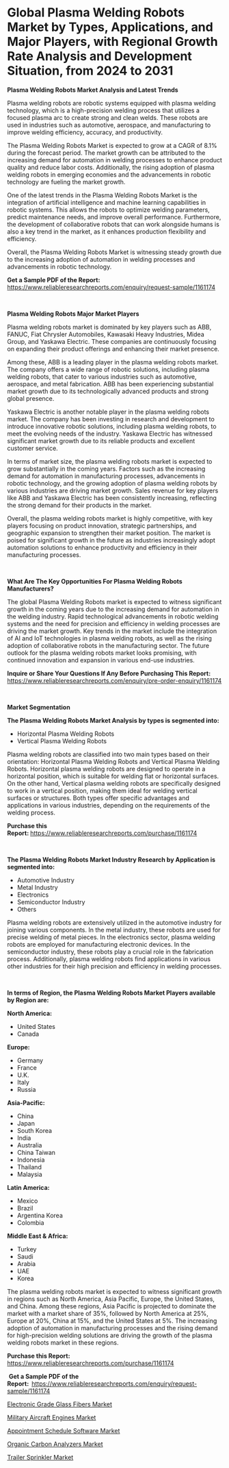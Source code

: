 <p><h1>Global Plasma Welding Robots Market by Types, Applications, and Major Players, with Regional Growth Rate Analysis and Development Situation, from 2024 to 2031</h1></p><p><strong>Plasma Welding Robots Market Analysis and Latest Trends</strong></p>
<p><p>Plasma welding robots are robotic systems equipped with plasma welding technology, which is a high-precision welding process that utilizes a focused plasma arc to create strong and clean welds. These robots are used in industries such as automotive, aerospace, and manufacturing to improve welding efficiency, accuracy, and productivity.</p><p>The Plasma Welding Robots Market is expected to grow at a CAGR of 8.1% during the forecast period. The market growth can be attributed to the increasing demand for automation in welding processes to enhance product quality and reduce labor costs. Additionally, the rising adoption of plasma welding robots in emerging economies and the advancements in robotic technology are fueling the market growth.</p><p>One of the latest trends in the Plasma Welding Robots Market is the integration of artificial intelligence and machine learning capabilities in robotic systems. This allows the robots to optimize welding parameters, predict maintenance needs, and improve overall performance. Furthermore, the development of collaborative robots that can work alongside humans is also a key trend in the market, as it enhances production flexibility and efficiency.</p><p>Overall, the Plasma Welding Robots Market is witnessing steady growth due to the increasing adoption of automation in welding processes and advancements in robotic technology.</p></p>
<p><strong>Get a Sample PDF of the Report:&nbsp;</strong> <a href="https://www.reliableresearchreports.com/enquiry/request-sample/1161174">https://www.reliableresearchreports.com/enquiry/request-sample/1161174</a></p>
<p>&nbsp;</p>
<p><strong>Plasma Welding Robots Major Market Players</strong></p>
<p><p>Plasma welding robots market is dominated by key players such as ABB, FANUC, Fiat Chrysler Automobiles, Kawasaki Heavy Industries, Midea Group, and Yaskawa Electric. These companies are continuously focusing on expanding their product offerings and enhancing their market presence.</p><p>Among these, ABB is a leading player in the plasma welding robots market. The company offers a wide range of robotic solutions, including plasma welding robots, that cater to various industries such as automotive, aerospace, and metal fabrication. ABB has been experiencing substantial market growth due to its technologically advanced products and strong global presence.</p><p>Yaskawa Electric is another notable player in the plasma welding robots market. The company has been investing in research and development to introduce innovative robotic solutions, including plasma welding robots, to meet the evolving needs of the industry. Yaskawa Electric has witnessed significant market growth due to its reliable products and excellent customer service.</p><p>In terms of market size, the plasma welding robots market is expected to grow substantially in the coming years. Factors such as the increasing demand for automation in manufacturing processes, advancements in robotic technology, and the growing adoption of plasma welding robots by various industries are driving market growth. Sales revenue for key players like ABB and Yaskawa Electric has been consistently increasing, reflecting the strong demand for their products in the market.</p><p>Overall, the plasma welding robots market is highly competitive, with key players focusing on product innovation, strategic partnerships, and geographic expansion to strengthen their market position. The market is poised for significant growth in the future as industries increasingly adopt automation solutions to enhance productivity and efficiency in their manufacturing processes.</p></p>
<p>&nbsp;</p>
<p><strong>What Are The Key Opportunities For Plasma Welding Robots Manufacturers?</strong></p>
<p><p>The global Plasma Welding Robots market is expected to witness significant growth in the coming years due to the increasing demand for automation in the welding industry. Rapid technological advancements in robotic welding systems and the need for precision and efficiency in welding processes are driving the market growth. Key trends in the market include the integration of AI and IoT technologies in plasma welding robots, as well as the rising adoption of collaborative robots in the manufacturing sector. The future outlook for the plasma welding robots market looks promising, with continued innovation and expansion in various end-use industries.</p></p>
<p><strong>Inquire or Share Your Questions If Any Before Purchasing This Report:</strong> <a href="https://www.reliableresearchreports.com/enquiry/pre-order-enquiry/1161174">https://www.reliableresearchreports.com/enquiry/pre-order-enquiry/1161174</a></p>
<p>&nbsp;</p>
<p><strong>Market Segmentation</strong></p>
<p><strong>The Plasma Welding Robots Market Analysis by types is segmented into:</strong></p>
<p><ul><li>Horizontal Plasma Welding Robots</li><li>Vertical Plasma Welding Robots</li></ul></p>
<p><p>Plasma welding robots are classified into two main types based on their orientation: Horizontal Plasma Welding Robots and Vertical Plasma Welding Robots. Horizontal plasma welding robots are designed to operate in a horizontal position, which is suitable for welding flat or horizontal surfaces. On the other hand, Vertical plasma welding robots are specifically designed to work in a vertical position, making them ideal for welding vertical surfaces or structures. Both types offer specific advantages and applications in various industries, depending on the requirements of the welding process.</p></p>
<p><strong>Purchase this Report:&nbsp;</strong><a href="https://www.reliableresearchreports.com/purchase/1161174">https://www.reliableresearchreports.com/purchase/1161174</a></p>
<p>&nbsp;</p>
<p><strong>The Plasma Welding Robots Market Industry Research by Application is segmented into:</strong></p>
<p><ul><li>Automotive Industry</li><li>Metal Industry</li><li>Electronics</li><li>Semiconductor Industry</li><li>Others</li></ul></p>
<p><p>Plasma welding robots are extensively utilized in the automotive industry for joining various components. In the metal industry, these robots are used for precise welding of metal pieces. In the electronics sector, plasma welding robots are employed for manufacturing electronic devices. In the semiconductor industry, these robots play a crucial role in the fabrication process. Additionally, plasma welding robots find applications in various other industries for their high precision and efficiency in welding processes.</p></p>
<p>&nbsp;</p>
<p><strong>In terms of Region, the Plasma Welding Robots Market Players available by Region are:</strong></p>
<p>
    <p> <strong> North America: </strong>
        <ul>
            <li>United States</li>
            <li>Canada</li>
        </ul>
        </p> 
    <p> <strong> Europe: </strong>
        <ul>
            <li>Germany</li>
            <li>France</li>
            <li>U.K.</li>
            <li>Italy</li>
            <li>Russia</li>
        </ul>
        </p> 
    <p> <strong> Asia-Pacific: </strong>
        <ul>
            <li>China</li>
            <li>Japan</li>
            <li>South Korea</li>
            <li>India</li>
            <li>Australia</li>
            <li>China Taiwan</li>
            <li>Indonesia</li>
            <li>Thailand</li>
            <li>Malaysia</li>
        </ul>
        </p> 
    <p> <strong> Latin America: </strong>
        <ul>
            <li>Mexico</li>
            <li>Brazil</li>
            <li>Argentina Korea</li>
            <li>Colombia</li>
        </ul>
        </p> 
    <p> <strong> Middle East & Africa: </strong>
        <ul>
            <li>Turkey</li>
            <li>Saudi</li>
            <li>Arabia</li>
            <li>UAE</li>
            <li>Korea</li>
        </ul>
    </p>
    </p>
<p><p>The plasma welding robots market is expected to witness significant growth in regions such as North America, Asia Pacific, Europe, the United States, and China. Among these regions, Asia Pacific is projected to dominate the market with a market share of 35%, followed by North America at 25%, Europe at 20%, China at 15%, and the United States at 5%. The increasing adoption of automation in manufacturing processes and the rising demand for high-precision welding solutions are driving the growth of the plasma welding robots market in these regions.</p></p>
<p><strong>Purchase this Report: </strong><a href="https://www.reliableresearchreports.com/purchase/1161174">https://www.reliableresearchreports.com/purchase/1161174</a></p>
<p>&nbsp;<strong>Get a Sample PDF of the Report:&nbsp;&nbsp;</strong><a href="https://www.reliableresearchreports.com/enquiry/request-sample/1161174">https://www.reliableresearchreports.com/enquiry/request-sample/1161174</a></p>
<p><strong></strong></p>
<p><p><a href="https://github.com/juniordelafrance/Market-Research-Report-List-1/blob/main/electronic-grade-glass-fibers-market.md">Electronic Grade Glass Fibers Market</a></p><p><a href="https://medium.com/@jamesvasquez75/analyzing-military-aircraft-engines-market-global-industry-perspective-and-forecast-2024-to-2031-8fb2db8f99fc">Military Aircraft Engines Market</a></p><p><a href="https://issuu.com/reportprime-2/docs/appointment-schedule-software-market-size-2030.ppt">Appointment Schedule Software Market</a></p><p><a href="https://medium.com/@jamesvasquez75/organic-carbon-analyzers-market-insights-into-market-cagr-market-trends-and-growth-strategies-0d39c370dc92">Organic Carbon Analyzers Market</a></p><p><a href="https://github.com/rahu1506/Market-Research-Report-List-2/blob/main/trailer-sprinkler-market.md">Trailer Sprinkler Market</a></p></p>